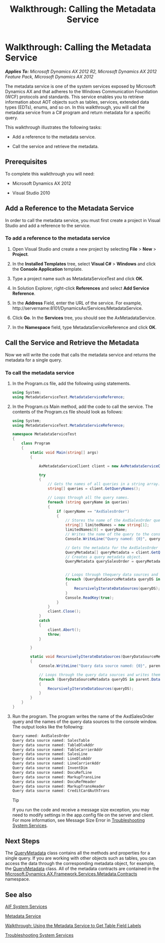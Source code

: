 ﻿---
title: 'Walkthrough: Calling the Metadata Service'
TOCTitle: 'Walkthrough: Calling the Metadata Service'
ms:assetid: 01191d78-4386-42b7-a5ad-b1c5186398a3
ms:mtpsurl: https://technet.microsoft.com/en-us/library/Gg839793(v=AX.60)
ms:contentKeyID: 35240056
ms.date: 11/07/2012
mtps_version: v=AX.60
dev_langs:
- csharp
---

# Walkthrough: Calling the Metadata Service 


_**Applies To:** Microsoft Dynamics AX 2012 R2, Microsoft Dynamics AX 2012 Feature Pack, Microsoft Dynamics AX 2012_

The metadata service is one of the system services exposed by Microsoft Dynamics AX and that adheres to the Windows Communication Foundation (WCF) protocols and standards. This service enables you to retrieve information about AOT objects such as tables, services, extended data types (EDTs), enums, and so on. In this walkthrough, you will call the metadata service from a C\# program and return metadata for a specific query.

This walkthrough illustrates the following tasks:

  - Add a reference to the metadata service.

  - Call the service and retrieve the metadata.

## Prerequisites

To complete this walkthrough you will need:

  - Microsoft Dynamics AX 2012

  - Visual Studio 2010

## Add a Reference to the Metadata Service

In order to call the metadata service, you must first create a project in Visual Studio and add a reference to the service.

### To add a reference to the metadata service

1.  Open Visual Studio and create a new project by selecting **File** \> **New** \> **Project**.

2.  In the **Installed Templates** tree, select **Visual C\#** \> **Windows** and click the **Console Application** template.

3.  Type a project name such as MetadataServiceTest and click **OK**.

4.  In Solution Explorer, right-click **References** and select **Add Service Reference**.

5.  In the **Address** Field, enter the URL of the service. For example, http://servername:8101/DynamicsAx/Services/MetadataService.

6.  Click **Go**. In the **Services** tree, you should see the AxMetadataService.

7.  In the **Namespace** field, type MetadataServiceReference and click **OK**.

## Call the Service and Retrieve the Metadata

Now we will write the code that calls the metadata service and returns the metadata for a single query.

### To call the metadata service

1.  In the Program.cs file, add the following using statements.
    
    ``` csharp
    using System;
    using MetadataServiceTest.MetadataServiceReference;
    ```

2.  In the Program.cs Main method, add the code to call the service. The contents of the Program.cs file should look as follows:
    
    ``` csharp
    using System;
    using MetadataServiceTest.MetadataServiceReference;
    
    namespace MetadataServiceTest
    {
        class Program
        {
            static void Main(string[] args)
            {
    
                AxMetadataServiceClient client = new AxMetadataServiceClient();
    
                try
                {
                    // Gets the names of all queries in a string array.
                    string[] queries = client.GetQueryNames();
    
                    // Loops through all the query names.
                    foreach (string queryName in queries)
                    {
                        if (queryName == "AxdSalesOrder")
                        {
                            // Stores the name of the AxdSalesOrder query.
                            string[] limitedNames = new string[1];
                            limitedNames[0] = queryName;
                            // Writes the name of the query to the console.
                            Console.WriteLine("Query named: {0}", queryName);
    
                            // Gets the metadata for the AxdSalesOrder query.
                            QueryMetadata[] queryMetadata = client.GetQueryMetadataByName(limitedNames);
                            // Creates a query metadata object.
                            QueryMetadata querySalesOrder = queryMetadata[0];
    
    
                            // Loops through thequery data sources and writes them to the console.
                            foreach (QueryDataSourceMetadata queryDS in querySalesOrder.DataSources)
                            {
                                RecursivelyIterateDataSources(queryDS);
                            }
                            Console.ReadKey(true);
                        }
                    }
                    client.Close();
                }
                catch
                {
                    client.Abort();
                    throw;
                }
    
            }
    
            static void RecursivelyIterateDataSources(QueryDataSourceMetadata parent)
            {
                Console.WriteLine("Query data source named: {0}", parent.Name.ToString());
    
                // Loops through the query data sources and writes them to the console.
                foreach (QueryDataSourceMetadata queryDS in parent.DataSources)
                {
                    RecursivelyIterateDataSources(queryDS);
                }
            }
        }
    }
    ```

3.  Run the program. The program writes the name of the AxdSalesOrder query and the names of the query data sources to the console window. The output looks like the following:
    
    ``` csharp
    Query named: AxdSalesOrder
    Query data source named: SalesTable
    Query data source named: TableDlvAddr
    Query data source named: TableCarrierAddr
    Query data source named: SalesLine
    Query data source named: LineDlvAddr
    Query data source named: LineCarrierAddr
    Query data source named: InventDim
    Query data source named: DocuRefLine
    Query data source named: MarkupTransLine
    Query data source named: DocuRefHeader
    Query data source named: MarkupTransHeader
    Query data source named: CreditCardAuthTrans
    ```
    

    > [!TIP]
    > <P>If you run the code and receive a message size exception, you may need to modify settings in the app.config file on the server and client. For more information, see Message Size Error in <A href="troubleshooting-system-services.md">Troubleshooting System Services</A>.</P>



## Next Steps

The [QueryMetadata](https://technet.microsoft.com/en-us/library/hh151954\(v=ax.60\)) class contains all the methods and properties for a single query. If you are working with other objects such as tables, you can access the data through the corresponding metadata object, for example, the [QueryMetadata](https://technet.microsoft.com/en-us/library/hh151954\(v=ax.60\)) class. All of the metadata contracts are contained in the [Microsoft.Dynamics.AX.Framework.Services.Metadata.Contracts](https://technet.microsoft.com/en-us/library/hh187940\(v=ax.60\)) namespace.

## See also

[AIF System Services](aif-system-services.md)

[Metadata Service](metadata-service.md)

[Walkthrough: Using the Metadata Service to Get Table Field Labels](walkthrough-using-the-metadata-service-to-get-table-field-labels.md)

[Troubleshooting System Services](troubleshooting-system-services.md)

